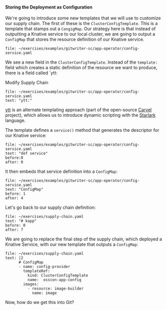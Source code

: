 #### Storing the Deployment as Configuration

We're going to introduce some new templates that we will use to customize our supply chain. The first of these is the `ClusterConfigTemplate`. This is a template that stamps out a `CongigMap`. Our strategy here is that instead of outputting a Knative service to our local cluster, we are going to output a `ConfigMap` that stores the resource definition of our Knative service.

```editor:open-file
file: ~/exercises/examples/gitwriter-sc/app-operator/config-service.yaml
```

We see a new field in the `ClusterConfigTemplate`. Instead of the `template:` field which creates a static definition of the resource we want to produce, there is a field called `ytt:

Modify Supply Chain
```editor:select-matching-text
file: ~/exercises/examples/gitwriter-sc/app-operator/config-service.yaml
text: "ytt:"
```

[ytt](https://carvel.dev/ytt/) is an alternate templating approach (part of the open-source [Carvel](https://carvel.dev/) project), which allows us to introduce dynamic scripting with the [Starlark](https://bazel.build/rules/language) language.

The template defines a `service()` method that generates the descriptor for our Knative service:
```editor:select-matching-text
file: ~/exercises/examples/gitwriter-sc/app-operator/config-service.yaml
text: "def service"
before:0 
after: 0
```

It then embeds that service definition into a `ConfigMap`:
```editor:select-matching-text
file: ~/exercises/examples/gitwriter-sc/app-operator/config-service.yaml
text: "ConfigMap"
before: 1
after: 4
```

Let's go back to our supply chain definition:

```editor:select-matching-text
file: ~/exercises/supply-chain.yaml
text: "# kapp"
before: 0
after: 7
```

We are going to replace the final step of the supply chain, which deployed a Knative Service, with our new template that outputs a `ConfigMap`:

```editor:replace-text-selection
file: ~/exercises/supply-chain.yaml
text: |2
      # ConfigMap
      - name: config-provider
        templateRef:
          kind: ClusterConfigTemplate
          name:  osscon-app-config
        images:
          - resource: image-builder
            name: image
```

Now, how do we get this into Git?